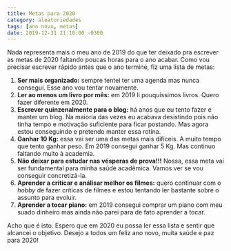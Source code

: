 ```yaml
---
title: Metas para 2020
category: aleatoriedades
tags: [ano novo, metas]
date: 2019-12-31 21:10:00 -0300
---
```


Nada representa mais o meu ano de 2019 do que ter deixado pra escrever as metas de 2020 faltando poucas horas para o ano acabar. Como vou precisar escrever rápido antes que o ano termine, fiz uma lista de metas:

1. **Ser mais organizado:** sempre tentei ter uma agenda mas nunca consegui. Esse ano vou tentar novamente.
2. **Ler ao menos um livro por mês:** em 2019 li pouquíssimos livros. Quero fazer diferente em 2020.
3. **Escrever quinzenalmente para o blog:** há anos que eu tento fazer e manter um blog. Na maioria das vezes eu acabava desistindo pois não tinha tempo e motivação suficiente para ficar postando. Mas agora estou conseguindo e pretendo manter essa rotina.
4. **Ganhar 10 Kg:** essa vai ser uma das metas mais difíceis. A muito tempo que tento ganhar peso. Em 2019 consegui ganhar 5 Kg. Mas continuo faltando muito à academia.
5. **Não deixar para estudar nas vésperas de prova!!!** Nossa, essa meta vai ser fundamental para minha saúde acadêmica. Vamos ver se vou conseguir concretizá-la.
6. **Aprender a criticar e análisar melhor os filmes:** quero continuar com o *hobby* de fazer críticas de filmes e estou tentando ler bastante sobre o assunto para evoluir.
7. **Aprender a tocar piano:** em 2019 consegui comprar um piano com meu suado dinheiro mas ainda não parei para de fato aprender a tocar.

Acho que é isto. Espero que em 2020 eu possa ler essa lista e sentir que alcancei o objetivo. Desejo a todos um feliz ano novo, muita saúde e paz para 2020!
